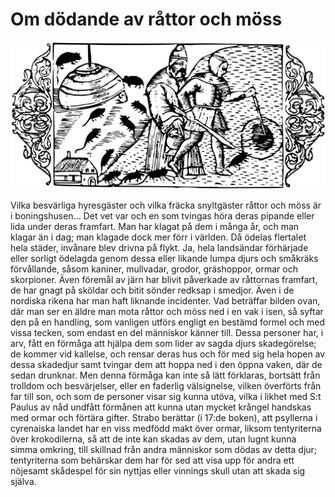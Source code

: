 # Om dödande av råttor och möss

![](../../osv/book-17/chapter-20.svg)

Vilka besvärliga hyresgäster och vilka fräcka snyltgäster råttor och möss är i boningshusen... Det vet var och en som tvingas höra deras pipande eller lida under deras framfart. Man har klagat på dem i många år, och man klagar än i dag; man klagade dock mer förr i världen. Då ödelas flertalet hela städer, invånare blev drivna på flykt. Ja, hela landsändar förhärjade eller sorligt ödelagda genom dessa eller likande lumpa djurs och småkräks förvållande, såsom kaniner, mullvadar, grodor, gräshoppor, ormar och skorpioner. Även föremål av järn har blivit påverkade av råttornas framfart, de har gnagt på sköldar och bitit sönder redksap i smedjor. Även i de nordiska rikena har man haft liknande incidenter. Vad beträffar bilden ovan, där man ser en äldre man mota råttor och möss ned i en vak i isen, så syftar den på en handling, som vanligen utförs engligt en bestämd formel och med vissa tecken, som endast en del människor känner till. Dessa personer har, i arv, fått en förmåga att hjälpa dem som lider av sagda djurs skadegörelse; de kommer vid kallelse, och rensar deras hus och för med sig hela hopen av dessa skadedjur samt tvingar dem att hoppa ned i den öppna vaken, där de sedan drunknar. Men denna förmåga kan inte så lätt förklaras, bortsätt från trolldom och besvärjelser, eller en faderlig välsignelse, vilken överförts från far till son, och som de personer visar sig kunna utöva, vilka i likhet med S:t Paulus av nåd undfått förmånen att kunna utan mycket krångel handskas med ormar och förtära gifter. Strabo berättar (i 17:de boken), att psyllerna i cyrenaiska landet har en viss medfödd makt över ormar, liksom tentyriterna över krokodilerna, så att de inte kan skadas av dem, utan lugnt kunna simma omkring, till skillnad från andra människor som dödas av detta djur; tentyriterna som behärskar dem har för sed att visa upp för andra ett nöjesamt skådespel för sin nyttjas eller vinnings skull utan att skada sig själva.